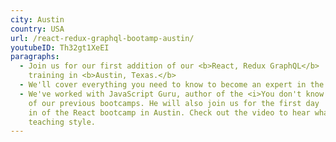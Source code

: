 ```yaml
---
city: Austin
country: USA
url: /react-redux-graphql-bootamp-austin/
youtubeID: Th32gt1XeEI
paragraphs:
  - Join us for our first addition of our <b>React, Redux GraphQL</b>
    training in <b>Austin, Texas.</b>
  - We'll cover everything you need to know to become an expert in the React ecosystem, guided by our expert coaches working through our curated <a href="/curriculum">curriculum</a>.
  - We've worked with JavaScript Guru, author of the <i>You don't know JS</i> books and Austin native, Kyle Simpson, in one
    of our previous bootcamps. He will also join us for the first day
    in of the React bootcamp in Austin. Check out the video to hear what he had to say about our bootcamps and
    teaching style.
---
```


